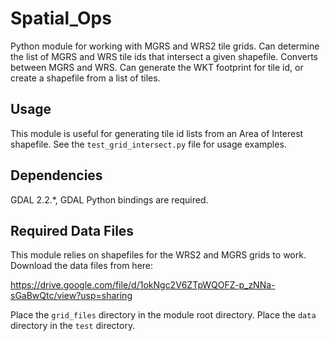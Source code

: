 # Spatial_Ops

Python module for working with MGRS and WRS2 tile grids. Can determine the list of MGRS and WRS tile ids that intersect a given shapefile. Converts between MGRS and WRS. Can generate the WKT footprint for tile id, or create a shapefile from a list of tiles.

## Usage

This module is useful for generating tile id lists from an Area of Interest shapefile. See the `test_grid_intersect.py` file for usage examples.

## Dependencies

GDAL 2.2.*, GDAL Python bindings are required.

## Required Data Files

This module relies on shapefiles for the WRS2 and MGRS grids to work. Download the data files from here:

https://drive.google.com/file/d/1okNgc2V6ZTpWQOFZ-p_zNNa-sGaBwQtc/view?usp=sharing

Place the `grid_files` directory in the module root directory. Place the `data` directory in the `test` directory.